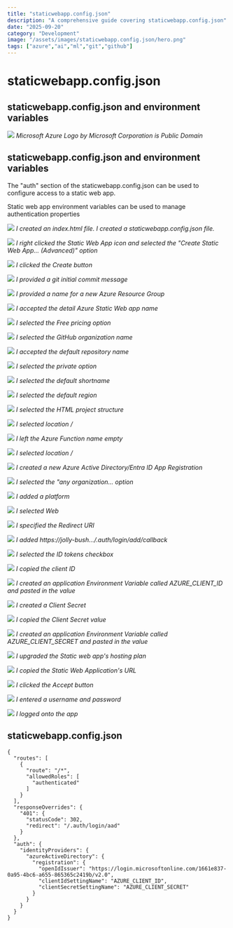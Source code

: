```yaml
---
title: "staticwebapp.config.json"
description: "A comprehensive guide covering staticwebapp.config.json"
date: "2025-09-20"
category: "Development"
image: "/assets/images/staticwebapp.config.json/hero.png"
tags: ["azure","ai","ml","git","github"]
---
```


# staticwebapp.config.json

## staticwebapp.config.json and environment variables

![](/assets/images/staticwebapp.config.json/azurex70x75.svg)
*Microsoft Azure Logo by Microsoft Corporation is Public Domain*


## staticwebapp.config.json and environment variables

The "auth" section of the staticwebapp.config.json can be used to configure access to a static web app.

Static web app environment variables can be used to manage authentication properties

![](/assets/images/staticwebapp.config.json/screenshot-2024-03-16-at-1.57.36-pm-1836x961.png)
*I created an index.html file. I created a staticwebapp.config.json file.*

![](/assets/images/staticwebapp.config.json/screenshot-2024-03-16-at-2.00.55-pm-1836x958.png)
*I right clicked the Static Web App icon and selected the "Create Static Web App... (Advanced)" option*

![](/assets/images/staticwebapp.config.json/screenshot-2024-03-16-at-2.01.06-pm-1836x958.png)
*I clicked the Create button*

![](/assets/images/staticwebapp.config.json/screenshot-2024-03-16-at-2.01.17-pm-1836x108.png)
*I provided a git initial commit message*

![](/assets/images/staticwebapp.config.json/screenshot-2024-03-16-at-2.02.17-pm-1836x151.png)
*I provided a name for a new Azure Resource Group*

![](/assets/images/staticwebapp.config.json/screenshot-2024-03-16-at-2.02.28-pm-1836x152.png)
*I accepted the detail Azure Static Web app name*

![](/assets/images/staticwebapp.config.json/screenshot-2024-03-16-at-2.02.40-pm-1836x177.png)
*I selected the Free pricing option*

![](/assets/images/staticwebapp.config.json/screenshot-2024-03-16-at-2.02.53-pm-1836x145.png)
*I selected the GitHub organization name*

![](/assets/images/staticwebapp.config.json/screenshot-2024-03-16-at-2.03.05-pm-1836x165.png)
*I accepted the default repository name*

![](/assets/images/staticwebapp.config.json/screenshot-2024-03-16-at-2.03.15-pm-1836x180.png)
*I selected the private option*

![](/assets/images/staticwebapp.config.json/screenshot-2024-03-16-at-2.03.24-pm-1836x201.png)
*I selected the default shortname*

![](/assets/images/staticwebapp.config.json/screenshot-2024-03-16-at-2.03.32-pm-1836x135.png)
*I selected the default region*

![](/assets/images/staticwebapp.config.json/screenshot-2024-03-16-at-2.03.56-pm-1836x328.png)
*I selected the HTML project structure*

![](/assets/images/staticwebapp.config.json/screenshot-2024-03-16-at-2.04.03-pm-1836x215.png)
*I selected location /*

![](/assets/images/staticwebapp.config.json/screenshot-2024-03-16-at-2.04.10-pm-1836x198.png)
*I left the Azure Function name empty*

![](/assets/images/staticwebapp.config.json/screenshot-2024-03-16-at-2.04.17-pm-1836x230.png)
*I selected location /*

![](/assets/images/staticwebapp.config.json/screenshot-2024-03-16-at-2.05.34-pm-1836x386.png)
*I created a new Azure Active Directory/Entra ID App Registration*

![](/assets/images/staticwebapp.config.json/screenshot-2024-03-16-at-2.06.24-pm-1836x1021.png)
*I selected the "any organization... option*

![](/assets/images/staticwebapp.config.json/screenshot-2024-03-16-at-2.33.24-pm-1836x592.png)
*I added a platform*

![](/assets/images/staticwebapp.config.json/screenshot-2024-03-16-at-2.33.32-pm-1836x482.png)
*I selected Web*

![](/assets/images/staticwebapp.config.json/screenshot-2024-03-16-at-2.33.43-pm-1836x1020.png)
*I specified the Redirect URI*

![](/assets/images/staticwebapp.config.json/screenshot-2024-03-16-at-2.58.39-pm-1836x995.png)
*I added https://jolly-bush.../.auth/login/add/callback*

![](/assets/images/staticwebapp.config.json/screenshot-2024-03-16-at-2.53.48-pm-1836x1019.png)
*I selected the ID tokens checkbox*

![](/assets/images/staticwebapp.config.json/screenshot-2024-03-16-at-2.06.55-pm-1836x508.png)
*I copied the client ID*

![](/assets/images/staticwebapp.config.json/screenshot-2024-03-16-at-2.08.06-pm-1836x669.png)
*I created an application Environment Variable called AZURE_CLIENT_ID and pasted in the value*

![](/assets/images/staticwebapp.config.json/screenshot-2024-03-16-at-2.08.25-pm-1836x1019.png)
*I created a Client Secret*

![](/assets/images/staticwebapp.config.json/screenshot-2024-03-16-at-2.08.38-pm-1836x821.png)
*I copied the Client Secret value*

![](/assets/images/staticwebapp.config.json/screenshot-2024-03-16-at-2.09.15-pm-1836x1020.png)
*I created an application Environment Variable called AZURE_CLIENT_SECRET and pasted in the value*

![](/assets/images/staticwebapp.config.json/screenshot-2024-03-16-at-2.47.56-pm-1836x1019.png)
*I upgraded the Static web app's hosting plan*

![](/assets/images/staticwebapp.config.json/screenshot-2024-03-16-at-2.09.39-pm-1836x421.png)
*I copied the Static Web Application's URL*

![](/assets/images/staticwebapp.config.json/screenshot-2024-03-16-at-2.54.53-pm-1836x1080.png)
*I clicked the Accept button*

![](/assets/images/staticwebapp.config.json/screenshot-2024-03-16-at-2.10.55-pm-1836x1046.png)
*I entered a username and password*

![](/assets/images/staticwebapp.config.json/screenshot-2024-03-16-at-2.11.24-pm-1836x1046.png)
*I logged onto the app*


## staticwebapp.config.json

```text
{
  "routes": [
    {
      "route": "/*",
      "allowedRoles": [
        "authenticated"
      ]
    }
  ],
  "responseOverrides": {
    "401": {
      "statusCode": 302,
      "redirect": "/.auth/login/aad"
    }
  },
  "auth": {
    "identityProviders": {
      "azureActiveDirectory": {
        "registration": {
          "openIdIssuer": "https://login.microsoftonline.com/1661e837-0a95-4bc6-a655-865365c2419b/v2.0",
          "clientIdSettingName": "AZURE_CLIENT_ID",
          "clientSecretSettingName": "AZURE_CLIENT_SECRET"
        }
      }
    }
  }
}
```


